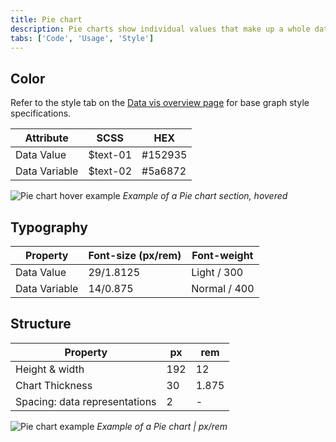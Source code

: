 ```yaml
---
title: Pie chart
description: Pie charts show individual values that make up a whole data set so users can compare the values to each other and see how each value compares to the whole.
tabs: ['Code', 'Usage', 'Style']
---
```


## Color

Refer to the style tab on the
[Data vis overview page](/data-visualization/overview/style) for base graph
style specifications.

| Attribute     | SCSS      | HEX     |
| ------------- | --------- | ------- |
| Data Value    | \$text-01 | #152935 |
| Data Variable | \$text-02 | #5a6872 |

![Pie chart hover example](images/style-pie-chart-1.png) _Example of a Pie chart
section, hovered_

## Typography

| Property      | Font-size (px/rem) | Font-weight  |
| ------------- | ------------------ | ------------ |
| Data Value    | 29/1.8125          | Light / 300  |
| Data Variable | 14/0.875           | Normal / 400 |

## Structure

| Property                      | px  | rem   |
| ----------------------------- | --- | ----- |
| Height & width                | 192 | 12    |
| Chart Thickness               | 30  | 1.875 |
| Spacing: data representations | 2   | -     |

![Pie chart example](images/style-pie-chart.png) _Example of a Pie chart |
px/rem_

